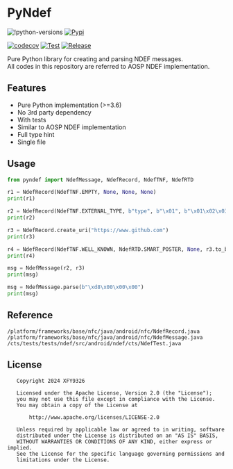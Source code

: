 # PyNdef

![!python-versions](https://img.shields.io/badge/Python-3.6%20%7C%203.7%20%7C%203.8%20%7C%203.9%20%7C%203.10-blue)
[![Pypi](https://img.shields.io/pypi/v/pyndef?color=orange)](https://pypi.org/project/pyndef/)

[![codecov](https://codecov.io/gh/XFY9326/PyNdef/graph/badge.svg?token=QVJNICD0GA)](https://codecov.io/gh/XFY9326/PyNdef)
[![Test](https://github.com/XFY9326/PyNdef/actions/workflows/test.yml/badge.svg?branch=master)](https://github.com/XFY9326/PyNdef/actions/workflows/test.yml)
[![Release](https://github.com/XFY9326/PyNdef/actions/workflows/release.yml/badge.svg?branch=master)](https://github.com/XFY9326/PyNdef/actions/workflows/release.yml)

Pure Python library for creating and parsing NDEF messages.  
All codes in this repository are referred to AOSP NDEF implementation.

## Features

- Pure Python implementation (>=3.6)
- No 3rd party dependency
- With tests
- Similar to AOSP NDEF implementation
- Full type hint
- Single file

## Usage

```python
from pyndef import NdefMessage, NdefRecord, NdefTNF, NdefRTD

r1 = NdefRecord(NdefTNF.EMPTY, None, None, None)
print(r1)

r2 = NdefRecord(NdefTNF.EXTERNAL_TYPE, b"type", b"\x01", b"\x01\x02\x03")
print(r2)

r3 = NdefRecord.create_uri("https://www.github.com")
print(r3)

r4 = NdefRecord(NdefTNF.WELL_KNOWN, NdefRTD.SMART_POSTER, None, r3.to_bytes())
print(r4)

msg = NdefMessage(r2, r3)
print(msg)

msg = NdefMessage.parse(b"\xd8\x00\x00\x00")
print(msg)
```

## Reference

```
/platform/frameworks/base/nfc/java/android/nfc/NdefRecord.java
/platform/frameworks/base/nfc/java/android/nfc/NdefMessage.java
/cts/tests/tests/ndef/src/android/ndef/cts/NdefTest.java
```

## License

```
   Copyright 2024 XFY9326

   Licensed under the Apache License, Version 2.0 (the "License");
   you may not use this file except in compliance with the License.
   You may obtain a copy of the License at

       http://www.apache.org/licenses/LICENSE-2.0

   Unless required by applicable law or agreed to in writing, software
   distributed under the License is distributed on an "AS IS" BASIS,
   WITHOUT WARRANTIES OR CONDITIONS OF ANY KIND, either express or implied.
   See the License for the specific language governing permissions and
   limitations under the License.
```
